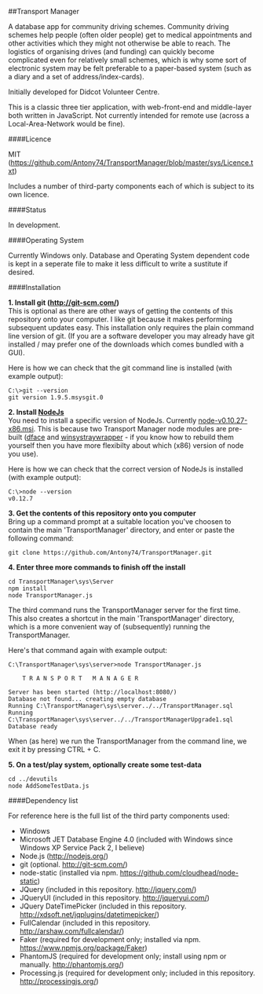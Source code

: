 ##Transport Manager

A database app for community driving schemes.  Community driving schemes help people (often older people)
get to medical appointments and other activities which they might not otherwise be able to reach.
The logistics of organising drives (and funding) can quickly become complicated even for relatively small schemes,
which is why some sort of electronic system may be felt preferable to a paper-based system (such as a diary and
a set of address/index-cards).

Initially developed for Didcot Volunteer Centre.

This is a classic three tier application, with web-front-end and middle-layer both
written in JavaScript.  Not currently intended for remote use (across a
Local-Area-Network would be fine).


####Licence

MIT (https://github.com/Antony74/TransportManager/blob/master/sys/Licence.txt)

Includes a number of third-party components each of which is subject to its own licence.


####Status

In development.


####Operating System

Currently Windows only.  Database and Operating System dependent code is kept in a seperate file to make it
less difficult to write a sustitute if desired.


####Installation

**1. Install git (http://git-scm.com/)**<BR>
This is optional as there are other ways of getting the contents of this repository onto your computer.
I like git because it makes performing subsequent updates easy.  This installation only requires the plain
command line version of git.  (If you are a software developer you may already have git installed / may
prefer one of the downloads which comes bundled with a GUI).

Here is how we can check that the git command line is installed (with example output):

```
C:\>git --version
git version 1.9.5.msysgit.0
```

**2. Install [NodeJs](https://nodejs.org/en/)**<BR>
You need to install a specific version of NodeJs.  Currently [node-v0.10.27-x86.msi](https://nodejs.org/dist/v0.10.27/).  This is because two Transport Manager node modules are pre-built ([dface](sys/server/node_modules/dface) and [winsystraywrapper](sys/server/node_modules/winsystraywrapper) - if you know how to rebuild them yourself then you have more flexibilty about which (x86) version of node you use).

Here is how we can check that the correct version of NodeJs is installed (with example output):

```
C:\>node --version
v0.12.7
```

**3. Get the contents of this repository onto you computer**<BR>
Bring up a command prompt at a suitable location you've choosen to contain the main 'TransportManager' directory, and enter or paste the following command:

```
git clone https://github.com/Antony74/TransportManager.git
```

**4. Enter three more commands to finish off the install**

```
cd TransportManager\sys\Server
npm install
node TransportManager.js
```

The third command runs the TransportManager server for the first time.  This also creates a shortcut in the main
'TransportManager' directory, which is a more convenient way of (subsequently) running the TransportManager.

Here's that command again with example output:

```
C:\TransportManager\sys\server>node TransportManager.js

    T R A N S P O R T   M A N A G E R

Server has been started (http://localhost:8080/)
Database not found... creating empty database
Running C:\TransportManager\sys\server../../TransportManager.sql
Running C:\TransportManager\sys\server../../TransportManagerUpgrade1.sql
Database ready
```

When (as here) we run the TransportManager from the command line, we exit it by pressing CTRL + C.

**5. On a test/play system, optionally create some test-data**<BR>
```
cd ../devutils
node AddSomeTestData.js
```

####Dependency list

For reference here is the full list of the third party components used:

* Windows
* Microsoft JET Database Engine 4.0 (included with Windows since Windows XP Service Pack 2, I believe)
* Node.js (http://nodejs.org/)
* git (optional.  http://git-scm.com/)
* node-static (installed via npm.  https://github.com/cloudhead/node-static)
* JQuery (included in this repository.  http://jquery.com/)
* JQueryUI (included in this repository. http://jqueryui.com/)
* JQuery DateTimePicker (included in this repository.  http://xdsoft.net/jqplugins/datetimepicker/)
* FullCalendar (included in this repository.  http://arshaw.com/fullcalendar/)
* Faker (required for development only; installed via npm.  https://www.npmjs.org/package/Faker)
* PhantomJS (required for development only; install using  npm or manually.   http://phantomjs.org/)
* Processing.js (required for development only; included in this repository.  http://processingjs.org/)

